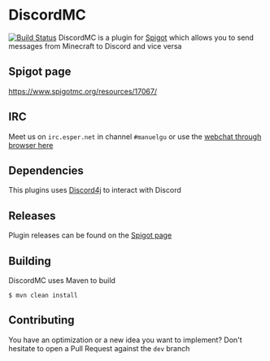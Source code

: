 # DiscordMC
[![Build Status](https://ci.manuelgu.eu/buildStatus/icon?job=DiscordMC)](https://ci.manuelgu.eu/job/DiscordMC/)
DiscordMC is a plugin for [Spigot](https://spigotmc.org) which allows you to send messages from Minecraft to Discord and vice versa

## Spigot page
https://www.spigotmc.org/resources/17067/

## IRC
Meet us on `irc.esper.net` in channel `#manuelgu` or use the [webchat through browser here](http://webchat.esper.net/?nick=&channels=manuelgu)

## Dependencies
This plugins uses [Discord4j](https://github.com/austinv11/Discord4J) to interact with Discord

## Releases
Plugin releases can be found on the [Spigot page](https://www.spigotmc.org/resources/17067/updates)

## Building
DiscordMC uses Maven to build
```
$ mvn clean install
``` 

## Contributing
You have an optimization or a new idea you want to implement? Don't hesitate to open a Pull Request against the `dev` branch
